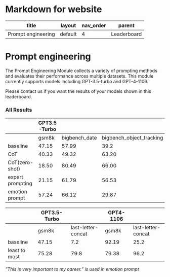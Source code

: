 # Markdown for website

| title | layout | nav_order | parent |
| --- | --- | --- | --- |
| Prompt engineering | default | 4 | Leaderboard |

# Prompt engineering

The Prompt Engineering Module collects a variety of prompting methods and evaluates their performance across multiple datasets. This module currently supports models including GPT-3.5-turbo and GPT-4-1106.

Please contact us if you want the results of your models shown in this leaderboard.

### All Results

|  | GPT3.5 -Turbo |  |  |  | GPT4-1106 |  |  |  |
| --- | --- | --- | --- | --- | --- | --- | --- | --- |
|  | gsm8k | bigbench_date | bigbench_object_tracking | csqa | gsm8k | bigbench_date | bigbench_object_tracking | csqa |
| baseline | 47.15 | 57.99 | 39.2 | 72.48 | 92.19 | 87.80 | 96.27 | 79.69 |
| CoT | 40.33 | 49.32 | 63.20 | 67.81 | 85.89 | 92.14 | 90.26 | 85.59 |
| CoT(zero-shot) | 18.50 | 80.49 | 66.00 | 65.85 | 87.34 | 87.53 | 99.07 | 79.85 |
| expert prompting | 21.15 | 61.79 | 56.53 | 74.45 | 88.70 | 87.26 | 98.93 | 79.85 |
| emotion prompt | 57.24 | 66.12 | 29.87 | 70.68 | 90.83 | 87.80 | 95.73 | 80.34 |

|  | GPT3.5-Turbo |  | GPT4-1106 |  |
| --- | --- | --- | --- | --- |
|  | gsm8k | last-letter-concat | gsm8k | last-letter-concat |
| baseline | 47.15 | 7.2 | 92.19 | 25.2 |
| least to most | 75.28 | 79.8 | 79.38 | 96.2 |

*”This is very important to my career.” is used in emotion prompt*